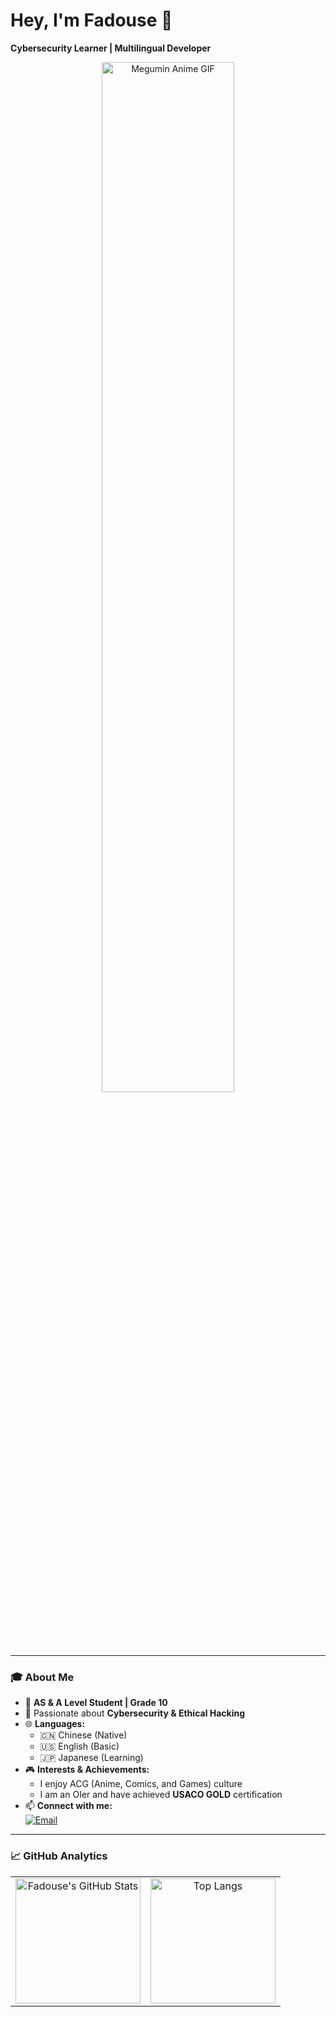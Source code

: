# Hey, I'm Fadouse 👋  
**Cybersecurity Learner | Multilingual Developer**

<p align="center">
  <img 
    src="https://media1.tenor.com/m/hAU6LtQqcz4AAAAd/megumin-blush-megumin-konosuba.gif" 
    alt="Megumin Anime GIF" 
    width="65%"
  />
</p>

---

### 🎓 About Me

- 🏫 **AS & A Level Student | Grade 10**
- 🔐 Passionate about **Cybersecurity & Ethical Hacking**
- 🌐 **Languages:** 
  - 🇨🇳 Chinese (Native)
  - 🇺🇸 English (Basic)
  - 🇯🇵 Japanese (Learning)
- 🎮 **Interests & Achievements:**
  - I enjoy ACG (Anime, Comics, and Games) culture
  - I am an OIer and have achieved **USACO GOLD** certification
- 📫 **Connect with me:**  
  [![Email](https://img.shields.io/badge/-Email%20Me!-EA4335?style=flat&logo=gmail&logoColor=white)](mailto:fadouse@turings.org)


---

### 📈 GitHub Analytics

<div align="center">
  <table>
    <tr>
      <!-- 第一列：GitHub Stats -->
      <td align="center">
        <a href="https://github.com/fadouse">
          <img 
            src="https://github-readme-stats.vercel.app/api?username=fadouse&show_icons=true&hide_border=true&bg_color=0d1117&include_all_commits=true&count_private=true&theme=radical" 
            alt="Fadouse's GitHub Stats" 
            height="200"
          />
        </a>
      </td>
      <!-- 第二列：Top Langs -->
      <td align="center">
        <a href="https://github.com/fadouse">
          <img 
            src="https://github-readme-stats.vercel.app/api/top-langs/?username=fadouse&layout=compact&hide_border=true&bg_color=0d1117&theme=radical" 
            alt="Top Langs" 
            height="200"
          />
        </a>
      </td>
    </tr>
   
  </table>
</div>


